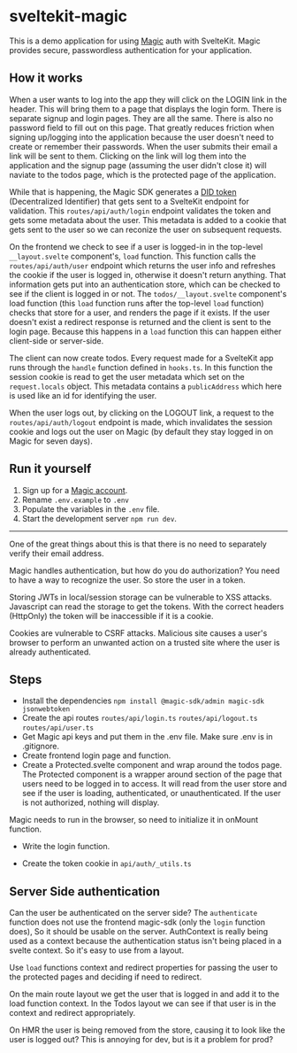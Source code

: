 sveltekit-magic
===============

This is a demo application for using [Magic](https://magic.link/) auth with SvelteKit. Magic provides secure, passwordless authentication for your application.

## How it works

When a user wants to log into the app they will click on the LOGIN link in the header. This will bring them to a page that displays the login form. There is separate signup and login pages. They are all the same. There is also no password field to fill out on this page. That greatly reduces friction when signing up/logging into the application because the user doesn't need to create or remember their passwords. When the user submits their email a link will be sent to them. Clicking on the link will log them into the application and the signup page (assuming the user didn't close it) will naviate to the todos page, which is the protected page of the application. 

While that is happening, the Magic SDK generates a [DID token](https://w3c-ccg.github.io/did-primer/) (Decentralized Identifier) that gets sent to a SvelteKit endpoint for validation. This `routes/api/auth/login` endpoint validates the token and gets some metadata about the user. This metadata is added to a cookie that gets sent to the user so we can reconize the user on subsequent requests.

On the frontend we check to see if a user is logged-in in the top-level `__layout.svelte` component's, `load` function. This function calls the `routes/api/auth/user` endpoint which returns the user info and refreshes the cookie if the user is logged in, otherwise it doesn't return anything. That information gets put into an authentication store, which can be checked to see if the client is logged in or not. The `todos/__layout.svelte` component's load function (this `load` function runs after the top-level `load` function) checks that store for a user, and renders the page if it exists. If the user doesn't exist a redirect response is returned and the client is sent to the login page. Because this happens in a `load` function this can happen either client-side or server-side.

The client can now create todos. Every request made for a SvelteKit app runs through the `handle` function defined in `hooks.ts`. In this function the session cookie is read to get the user metadata which set on the `request.locals` object. This metadata contains a `publicAddress` which here is used like an id for identifying the user.

When the user logs out, by clicking on the LOGOUT link, a request to the `routes/api/auth/logout` endpoint is made, which invalidates the session cookie and logs out the user on Magic (by default they stay logged in on Magic for seven days).

## Run it yourself

1. Sign up for a [Magic account](https://magic.link/).
2. Rename `.env.example` to `.env`
3. Populate the variables in the `.env` file.
4. Start the development server `npm run dev`.

--------------------

One of the great things about this is that there is no need to separately verify their email address.

Magic handles authentication, but how do you do authorization? You need to have a way to recognize the user. So store the user in a token.

Storing JWTs in local/session storage can be vulnerable to XSS attacks. Javascript can read the storage to get the tokens. With the correct headers (HttpOnly) the token will be inaccessible if it is a cookie.

Cookies are vulnerable to CSRF attacks. Malicious site causes a user's browser to perform an unwanted action on a trusted site where the user is already authenticated.

## Steps

- Install the dependencies `npm install @magic-sdk/admin magic-sdk jsonwebtoken`
- Create the api routes `routes/api/login.ts` `routes/api/logout.ts` `routes/api/user.ts`
- Get Magic api keys and put them in the .env file. Make sure .env is in .gitignore.
- Create frontend login page and function.
- Create a Protected.svelte component and wrap around the todos page. The Protected component is a wrapper around section of the page that users need to be logged in to access. It will read from the user store and see if the user is loading, authenticated, or unauthenticated. If the user is not authorized, nothing will display.

Magic needs to run in the browser, so need to initialize it in onMount function.

- Write the login function.

- Create the token cookie in `api/auth/_utils.ts`

Server Side authentication
--------------------------

Can the user be authenticated on the server side? The `authenticate` function does not use the frontend magic-sdk (only the `login` function does), So it should be usable on the server. AuthContext is really being used as a context because the authentication status isn't being placed in a svelte context. So it's easy to use from a layout.

Use `load` functions context and redirect properties for passing the user to the protected pages and deciding if need to redirect.

On the main route layout we get the user that is logged in and add it to the load function context. In the Todos layout we can see if that user is in the context and redirect appropriately.

On HMR the user is being removed from the store, causing it to look like the user is logged out? This is annoying for dev, but is it a problem for prod?
